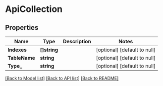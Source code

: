 # ApiCollection

## Properties
Name | Type | Description | Notes
------------ | ------------- | ------------- | -------------
**Indexes** | **[]string** |  | [optional] [default to null]
**TableName** | **string** |  | [optional] [default to null]
**Type_** | **string** |  | [optional] [default to null]

[[Back to Model list]](../README.md#documentation-for-models) [[Back to API list]](../README.md#documentation-for-api-endpoints) [[Back to README]](../README.md)


